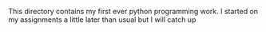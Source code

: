 This directory contains my first ever python programming work. I started on my assignments a little later than usual but I will catch up

